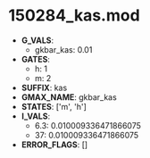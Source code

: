 # 150284_kas.mod

- **G_VALS**:
  - gkbar_kas: 0.01
- **GATES**:
  - h: 1
  - m: 2
- **SUFFIX**: kas
- **GMAX_NAME**: gkbar_kas
- **STATES**: ['m', 'h']
- **I_VALS**:
  - 6.3: 0.010009336471866075
  - 37: 0.010009336471866075
- **ERROR_FLAGS**: []
